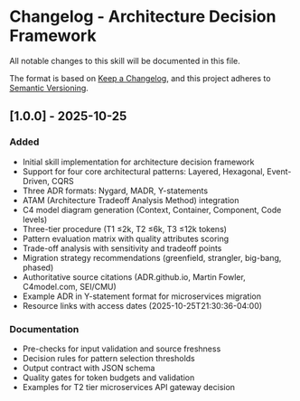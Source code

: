 # Changelog - Architecture Decision Framework

All notable changes to this skill will be documented in this file.

The format is based on [Keep a Changelog](https://keepachangelog.com/en/1.0.0/),
and this project adheres to [Semantic Versioning](https://semver.org/spec/v2.0.0.html).

## [1.0.0] - 2025-10-25

### Added
- Initial skill implementation for architecture decision framework
- Support for four core architectural patterns: Layered, Hexagonal, Event-Driven, CQRS
- Three ADR formats: Nygard, MADR, Y-statements
- ATAM (Architecture Tradeoff Analysis Method) integration
- C4 model diagram generation (Context, Container, Component, Code levels)
- Three-tier procedure (T1 ≤2k, T2 ≤6k, T3 ≤12k tokens)
- Pattern evaluation matrix with quality attributes scoring
- Trade-off analysis with sensitivity and tradeoff points
- Migration strategy recommendations (greenfield, strangler, big-bang, phased)
- Authoritative source citations (ADR.github.io, Martin Fowler, C4model.com, SEI/CMU)
- Example ADR in Y-statement format for microservices migration
- Resource links with access dates (2025-10-25T21:30:36-04:00)

### Documentation
- Pre-checks for input validation and source freshness
- Decision rules for pattern selection thresholds
- Output contract with JSON schema
- Quality gates for token budgets and validation
- Examples for T2 tier microservices API gateway decision
